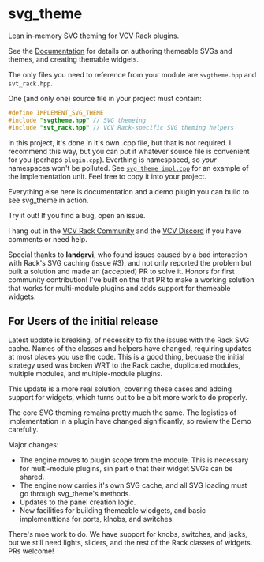 # svg_theme

Lean in-memory SVG theming for VCV Rack plugins.

See the [Documentation](docs/svg_theme.md) for details on authoring themeable SVGs and themes, and creating themable widgets.

The only files you need to reference from your module are `svgtheme.hpp` and `svt_rack.hpp`.

One (and only one) source file in your project must contain:

```cpp
#define IMPLEMENT_SVG_THEME
#include "svgtheme.hpp" // SVG themeing
#include "svt_rack.hpp" // VCV Rack-specific SVG theming helpers
```

In this project, it's done in it's own .cpp file, but that is not required.
I recommend this way, but you can put it whatever source file is convenient for you (perhaps `plugin.cpp`).
Everthing is namespaced, so _your_ namespaces won't be polluted.
See [`svg_theme_impl.cpp`](src/svg_theme_impl.cpp) for an example of the implementation unit.
Feel free to copy it into your project.

Everything else here is documentation and a demo plugin you can build to see svg_theme in action.

Try it out! If you find a bug, open an issue.

I hang out in the [VCV Rack Community](https://community.vcvrack.com/) 
and the [VCV Discord](https://discord.com/channels/369861961514483723/370128910869987329)
if you have comments or need help.

Special thanks to **landgrvi**, who found issues caused by a bad interaction with Rack's SVG caching (issue #3),
and not only reported the problem but built a solution and made an (accepted) PR to solve it.
Honors for first community contribution!
I've built on the that PR to make a working solution that works for multi-module plugins
and adds support for themeable widgets.

## For Users of the initial release

Latest update is breaking, of necessity to fix the issues with the Rack SVG cache.
Names of the classes and helpers have changed, requiring updates at most places you use the code.
This is a good thing, becuase the initial strategy used was broken WRT to the Rack cache,
duplicated modules, multiple modules, and multiple-module plugins.

This update is a more real solution, covering these cases and adding support for widgets,
which turns out to be a bit more work to do properly.

The core SVG theming remains pretty much the same.
The logistics of implementation in a plugin have changed significantly, so review the Demo carefully.

Major changes:

- The engine moves to plugin scope from the module.
  This is necessary for multi-module plugins, sin part o that their widget SVGs can be shared.
- The engine now carries it's own SVG cache, and all SVG loading must go through svg_theme's methods.
- Updates to the panel creation logic.
- New facilities for building themeable wiodgets, and basic implementtions for ports, klnobs, and switches.

There's moe work to do. We have support for knobs, switches, and jacks,
but we still need lights, sliders, and the rest of the Rack classes of widgets.
PRs welcome!
